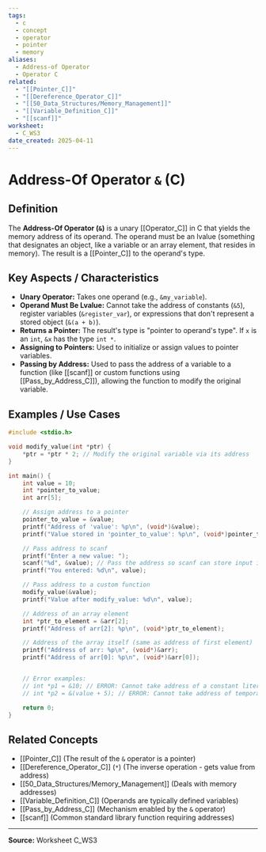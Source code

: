 ```yaml
---
tags:
  - c
  - concept
  - operator
  - pointer
  - memory
aliases:
  - Address-of Operator
  - Operator C
related:
  - "[[Pointer_C]]"
  - "[[Dereference_Operator_C]]"
  - "[[50_Data_Structures/Memory_Management]]"
  - "[[Variable_Definition_C]]"
  - "[[scanf]]"
worksheet:
  - C_WS3
date_created: 2025-04-11
---
```

# Address-Of Operator `&` (C)

## Definition

The **Address-Of Operator (`&`)** is a unary [[Operator_C]] in C that yields the memory address of its operand. The operand must be an lvalue (something that designates an object, like a variable or an array element, that resides in memory). The result is a [[Pointer_C]] to the operand's type.

## Key Aspects / Characteristics

- **Unary Operator:** Takes one operand (e.g., `&my_variable`).
- **Operand Must Be Lvalue:** Cannot take the address of constants (`&5`), register variables (`&register_var`), or expressions that don't represent a stored object (`&(a + b)`).
- **Returns a Pointer:** The result's type is "pointer to operand's type". If `x` is an `int`, `&x` has the type `int *`.
- **Assigning to Pointers:** Used to initialize or assign values to pointer variables.
- **Passing by Address:** Used to pass the address of a variable to a function (like [[scanf]] or custom functions using [[Pass_by_Address_C]]), allowing the function to modify the original variable.

## Examples / Use Cases

```c
#include <stdio.h>

void modify_value(int *ptr) {
    *ptr = *ptr * 2; // Modify the original variable via its address
}

int main() {
    int value = 10;
    int *pointer_to_value;
    int arr[5];

    // Assign address to a pointer
    pointer_to_value = &value;
    printf("Address of 'value': %p\n", (void*)&value);
    printf("Value stored in 'pointer_to_value': %p\n", (void*)pointer_to_value);

    // Pass address to scanf
    printf("Enter a new value: ");
    scanf("%d", &value); // Pass the address so scanf can store input in 'value'
    printf("You entered: %d\n", value);

    // Pass address to a custom function
    modify_value(&value);
    printf("Value after modify_value: %d\n", value);

    // Address of an array element
    int *ptr_to_element = &arr[2];
    printf("Address of arr[2]: %p\n", (void*)ptr_to_element);

    // Address of the array itself (same as address of first element)
    printf("Address of arr: %p\n", (void*)&arr);
    printf("Address of arr[0]: %p\n", (void*)&arr[0]);


    // Error examples:
    // int *p1 = &10; // ERROR: Cannot take address of a constant literal
    // int *p2 = &(value + 5); // ERROR: Cannot take address of temporary result

    return 0;
}
```

## Related Concepts
- [[Pointer_C]] (The result of the `&` operator is a pointer)
- [[Dereference_Operator_C]] (`*`) (The inverse operation - gets value from address)
- [[50_Data_Structures/Memory_Management]] (Deals with memory addresses)
- [[Variable_Definition_C]] (Operands are typically defined variables)
- [[Pass_by_Address_C]] (Mechanism enabled by the `&` operator)
- [[scanf]] (Common standard library function requiring addresses)

---
**Source:** Worksheet C_WS3